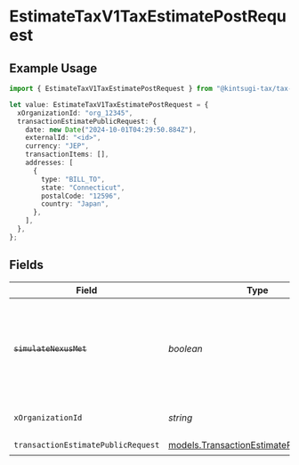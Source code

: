 # EstimateTaxV1TaxEstimatePostRequest

## Example Usage

```typescript
import { EstimateTaxV1TaxEstimatePostRequest } from "@kintsugi-tax/tax-platform-sdk/models/operations";

let value: EstimateTaxV1TaxEstimatePostRequest = {
  xOrganizationId: "org_12345",
  transactionEstimatePublicRequest: {
    date: new Date("2024-10-01T04:29:50.884Z"),
    externalId: "<id>",
    currency: "JEP",
    transactionItems: [],
    addresses: [
      {
        type: "BILL_TO",
        state: "Connecticut",
        postalCode: "12596",
        country: "Japan",
      },
    ],
  },
};
```

## Fields

| Field                                                                                                                                                                                                    | Type                                                                                                                                                                                                     | Required                                                                                                                                                                                                 | Description                                                                                                                                                                                              | Example                                                                                                                                                                                                  |
| -------------------------------------------------------------------------------------------------------------------------------------------------------------------------------------------------------- | -------------------------------------------------------------------------------------------------------------------------------------------------------------------------------------------------------- | -------------------------------------------------------------------------------------------------------------------------------------------------------------------------------------------------------- | -------------------------------------------------------------------------------------------------------------------------------------------------------------------------------------------------------- | -------------------------------------------------------------------------------------------------------------------------------------------------------------------------------------------------------- |
| ~~`simulateNexusMet`~~                                                                                                                                                                                   | *boolean*                                                                                                                                                                                                | :heavy_minus_sign:                                                                                                                                                                                       | : warning: ** DEPRECATED **: This will be removed in a future release, please migrate away from it as soon as possible.<br/><br/>**Deprecated:** Use `simulate_active_registration` in the request body instead. |                                                                                                                                                                                                          |
| `xOrganizationId`                                                                                                                                                                                        | *string*                                                                                                                                                                                                 | :heavy_check_mark:                                                                                                                                                                                       | The unique identifier for the organization making the request                                                                                                                                            | org_12345                                                                                                                                                                                                |
| `transactionEstimatePublicRequest`                                                                                                                                                                       | [models.TransactionEstimatePublicRequest](../../models/transactionestimatepublicrequest.md)                                                                                                              | :heavy_check_mark:                                                                                                                                                                                       | N/A                                                                                                                                                                                                      |                                                                                                                                                                                                          |